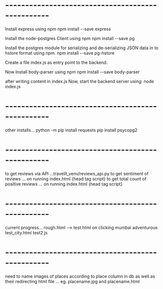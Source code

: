 # -------------------------------------------------

Install express using npm
npm install --save express

Install the node-postgres Client using npm
npm install --save pg

Install the postgres module for serializing and de-serializing JSON data in to hstore format using npm.
npm install --save pg-hstore   

Create a file index.js as entry point to the backend.

Now Install body-parser using npm
npm install --save body-parser

after writing content in index.js
Now, start the backend server using:
node index.js

# -------------------------------------------------

other installs...
python -m pip install requests
pip install psycopg2


# -------------------------------------------------
to get reviews via API ...travelit_venv/reviews_api.py
to get sentiment of reviews ... on running index.html {head tag script}
to get total count of positive reviews ... on running index.html {head tag script}

# -------------------------------------------------

current progress...
rough.html --> test.html on clicking mumbai adventurous
test_city.html
test2.js

# -------------------------------------------------

need to name images of places according to place column in db as well as their redirecting html file ... eg. placename.jpg and placename.html
